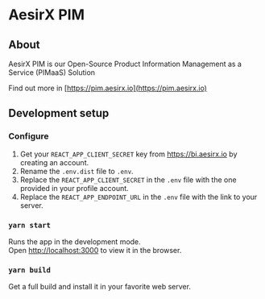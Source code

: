 # AesirX PIM

## About

AesirX PIM is our Open-Source Product Information Management as a Service (PIMaaS) Solution

Find out more in [https://pim.aesirx.io](https://pim.aesirx.io)

## Development setup
### Configure

1. Get your `REACT_APP_CLIENT_SECRET` key from https://bi.aesirx.io by creating an account.
1. Rename the `.env.dist` file to `.env`.
1. Replace the `REACT_APP_CLIENT_SECRET` in the `.env` file with the one provided in your profile account.
1. Replace the `REACT_APP_ENDPOINT_URL` in the `.env` file with the link to your server.

### `yarn start`

Runs the app in the development mode.\
Open [http://localhost:3000](http://localhost:3000) to view it in the browser.

### `yarn build`

Get a full build and install it in your favorite web server.
